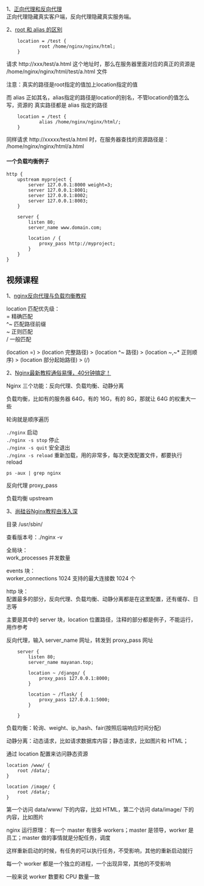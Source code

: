 

1、[正向代理和反向代理](https://www.zhihu.com/question/24723688/answer/128105528)  
正向代理隐藏真实客户端，反向代理隐藏真实服务端。  

2、[root 和 alias 的区别](https://blog.csdn.net/CodeLixj/article/details/107859266?utm_medium=distribute.pc_relevant.none-task-blog-baidujs_title-0&spm=1001.2101.3001.4242)  

        location = /test {
                root /home/nginx/nginx/html;
        }
请求 http\://xxx/test/a.html 这个地址时，那么在服务器里面对应的真正的资源是 /home/nginx/nginx/html/test/a.html 文件  

注意：真实的路径是root指定的值加上location指定的值  

而 alias 正如其名，alias指定的路径是location的别名，不管location的值怎么写，资源的 真实路径都是 alias 指定的路径   

        location = /test {
                alias /home/nginx/nginx/html/;
        }
同样请求 http\://xxxxx/test/a.html 时，在服务器查找的资源路径是： /home/nginx/nginx/html/a.html  


#### 一个负载均衡例子  

    http {
        upstream myproject {
            server 127.0.0.1:8000 weight=3;
            server 127.0.0.1:8001;
            server 127.0.0.1:8002;
            server 127.0.0.1:8003;
        }

        server {
            listen 80;
            server_name www.domain.com;

            location / {
                proxy_pass http://myproject;
            }
        }
    }
    
    

## 视频课程  
1、[nginx反向代理与负载均衡教程](https://www.bilibili.com/video/BV1Bx411Z7Do?from=search&seid=8411968358464384743)  

location 匹配优先级：  
= 精确匹配  
^~ 匹配路径前缀  
~ 正则匹配  
/ 一般匹配  

(location =) > (location 完整路径) > (location ^~ 路径) > (location ~,~* 正则顺序) > (location 部分起始路径) > (/)  



2、[Nginx最新教程通俗易懂，40分钟搞定！](https://www.bilibili.com/video/BV1F5411J7vK?p=7&spm_id_from=pageDriver)    

Nginx 三个功能：反向代理、负载均衡、动静分离  

负载均衡，比如有的服务器 64G，有的 16G，有的 8G，那就让 64G 的权重大一些  

轮询就是顺序遍历  

`./nginx` 启动  
`./nginx -s stop` 停止  
`./nginx -s quit` 安全退出  
`./nginx -s reload` 重新加载，用的非常多，每次更改配置文件，都要执行 reload  

`ps -aux | grep nginx`  

反向代理 proxy_pass  

负载均衡 upstream  


3、[尚硅谷Nginx教程由浅入深](https://www.bilibili.com/video/BV1zJ411w7SV?from=search&seid=8411968358464384743)  

目录 /usr/sbin/  

查看版本号：./nginx -v  


全局块：  
work_processes 并发数量  

events 块：  
worker_connections 1024 支持的最大连接数 1024 个  

http 块：  
配置最多的部分，反向代理、负载均衡、动静分离都是在这里配置，还有缓存、日志等  

主要是其中的 server 块，location 位置路径，注释的部分都是例子，不能运行，用作参考  

反向代理，输入 server_name 网址，转发到 proxy_pass 网址  

        server {   
            listen 80;
            server_name mayanan.top;

            location ~ /django/ {
                proxy_pass 127.0.0.1:8000;
            }
            
            location ~ /flask/ {
                proxy_pass 127.0.0.1:5000;
            }
            
        }


负载均衡：轮询、weight、ip_hash、fair(按照后端响应时间分配)  

动静分离：动态请求，比如请求数据库内容；静态请求，比如图片和 HTML；  

通过 location 配置来访问静态资源  


    location /www/ {
        root /data/;
    }

    location /image/ {
        root /data/;
    }
    
第一个访问 data/www/ 下的内容，比如 HTML，第二个访问 data/image/ 下的内容，比如图片  

nginx 运行原理：
有一个 master 有很多 workers；master 是领导，worker 是员工；master 做的事情就是分配任务，调度  

这样重新启动的时候，有任务的可以执行任务，不受影响，其他的重新启动就行  

每一个 worker 都是一个独立的进程，一个出现异常，其他的不受影响  

一般来说 worker 数要和 CPU 数量一致  



